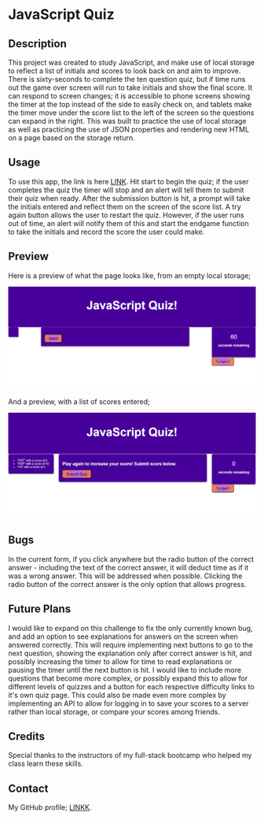 # JavaScript Quiz

## Description

This project was created to study JavaScript, and make use of local storage to reflect a list of initials and scores to look back on and aim to improve. There is sixty-seconds to complete the ten question quiz, but if time runs out the game over screen will run to take initials and show the final score. It can respond to screen changes; it is accessible to phone screens showing the timer at the top instead of the side to easily check on, and tablets make the timer move under the score list to the left of the screen so the questions can expand in the right. This was built to practice the use of local storage as well as practicing the use of JSON properties and rendering new HTML on a page based on the storage return.

## Usage

To use this app, the link is here [LINK](). Hit start to begin the quiz; if the user completes the quiz the timer will stop and an alert will tell them to submit their quiz when ready. After the submission button is hit, a prompt will take the initials entered and reflect them on the screen of the score list. A try again button allows the user to restart the quiz. However, if the user runs out of time, an alert will notify them of this and start the endgame function to take the initials and record the score the user could make.

## Preview

Here is a preview of what the page looks like, from an empty local storage;

![Preview of site](./assets/img/preview.png)

And a preview, with a list of scores entered;

![Preview with scores](./assets/img/preview2.png)


## Bugs

In the current form, if you click anywhere but the radio button of the correct answer - including the text of the correct answer, it will deduct time as if it was a wrong answer. This will be addressed when possible. Clicking the radio button of the correct answer is the only option that allows progress.

## Future Plans

I would like to expand on this challenge to fix the only currently known bug, and add an option to see explanations for answers on the screen when answered correctly. This will require implementing next buttons to go to the next question, showing the explanation only after correct answer is hit, and possibly increasing the timer to allow for time to read explanations or pausing the timer until the next button is hit. I would like to include more questions that become more complex, or possibly expand this to allow for different levels of quizzes and a button for each respective difficulty links to it's own quiz page. This could also be made even more complex by implementing an API to allow for logging in to save your scores to a server rather than local storage, or compare your scores among friends.

## Credits

Special thanks to the instructors of my full-stack bootcamp who helped my class learn these skills.

## Contact

My GitHub profile; [LINKK]().
